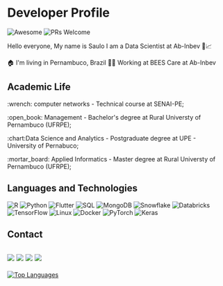 # Developer Profile
![Awesome](https://awesome.re/badge.svg) ![PRs Welcome](https://img.shields.io/badge/Profile-welcome-brightgreen.svg?style=flat-square)

Hello everyone, My name is Saulo I am a Data Scientist at Ab-Inbev 🍺:chart_with_upwards_trend:

:house: I'm living in Pernambuco, Brazil
:man_office_worker: Working at BEES Care at Ab-Inbev

## Academic Life
<p>:wrench: computer networks - Technical course at SENAI-PE;</p>
<p>:open_book:	Management - Bachelor's degree at Rural Universty of Pernambuco (UFRPE);</p>
<p>:chart:Data Science and Analytics - Postgraduate degree at UPE - University of Pernabuco;</p>
<p>:mortar_board: Applied Informatics - Master degree at Rural Universty of Pernambuco (UFRPE);</p>


## Languages and Technologies
![R](https://img.shields.io/badge/-R-000?&logo=R)  ![Python](https://img.shields.io/badge/-Python-000?&logo=Python)  ![Flutter](https://img.shields.io/badge/-Flutter-000?&logo=Flutter)  ![SQL](https://img.shields.io/badge/-SQL-000?&logo=MySQL)  ![MongoDB](https://img.shields.io/badge/-MongoDB-000?&logo=MongoDB)  ![Snowflake](https://img.shields.io/badge/-Snowflake-000?&logo=Snowflake)  ![Databricks](https://img.shields.io/badge/-Databricks-000?&logo=Databricks)  ![TensorFlow](https://img.shields.io/badge/-TensorFlow-000?&logo=TensorFlow)  ![Linux](https://img.shields.io/badge/-Linux-000?&logo=Linux)  ![Docker](https://img.shields.io/badge/-Docker-000?&logo=Docker)  ![PyTorch](https://img.shields.io/badge/-PyTorch-000?&logo=PyTorch)  ![Keras](https://img.shields.io/badge/-Keras-000?&logo=Keras)  

## Contact
[<img src="https://img.shields.io/badge/twitter-%231DA1F2.svg?&style=for-the-badge&logo=twitter&logoColor=white" />](https://twitter.com/saulo_141) [<img src="https://img.shields.io/badge/linkedin-%230077B5.svg?&style=for-the-badge&logo=linkedin&logoColor=white" />](https://www.linkedin.com/in/saulo-pereira/)  [<img src="https://img.shields.io/badge/Email-%230056B0.svg?&style=for-the-badge&logo=MicrosoftOutlook&logoColor=white" />](saulo_141@hotmail.com)  [<img src="https://img.shields.io/badge/GitHub-100000?style=for-the-badge&logo=github&logoColor=white" />](https://github.com/sauloemp)
---
[![Top Languages](https://readme-stats-envoy-vc.vercel.app/api/top-langs/?username=sauloemp&layout=compact)](https://github.com/sauloemp/sauloemp)
